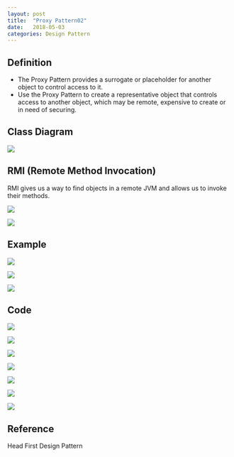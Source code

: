 ```yaml
---
layout: post
title:  "Proxy Pattern02"
date:   2018-05-03
categories: Design Pattern
---
```


## Definition

- The Proxy Pattern provides a surrogate or placeholder for another object to control access to it. 
- Use the Proxy Pattern to create a representative object that controls access to another object, which may be remote, expensive to create or in need of securing. 

## Class Diagram

![](/image/proxyUML02.png)

## RMI (Remote Method Invocation)

RMI gives us a way to find objects in a remote JVM and allows us to invoke their methods. 

![](/image/rmi01.png)

![](/image/rmi02.png)

## Example

![](/image/rmiexample01.png)

![](/image/rmiexample02.png)

![](/image/rmiexample03.png)

## Code

![](/image/rmicode01.png)

![](/image/rmicode02.png)

![](/image/rmicode03.png)

![](/image/rmicode04.png)

![](/image/rmicode05.png)

![](/image/rmicode06.png)

![](/image/rmicode07.png)

## Reference

Head First Design Pattern